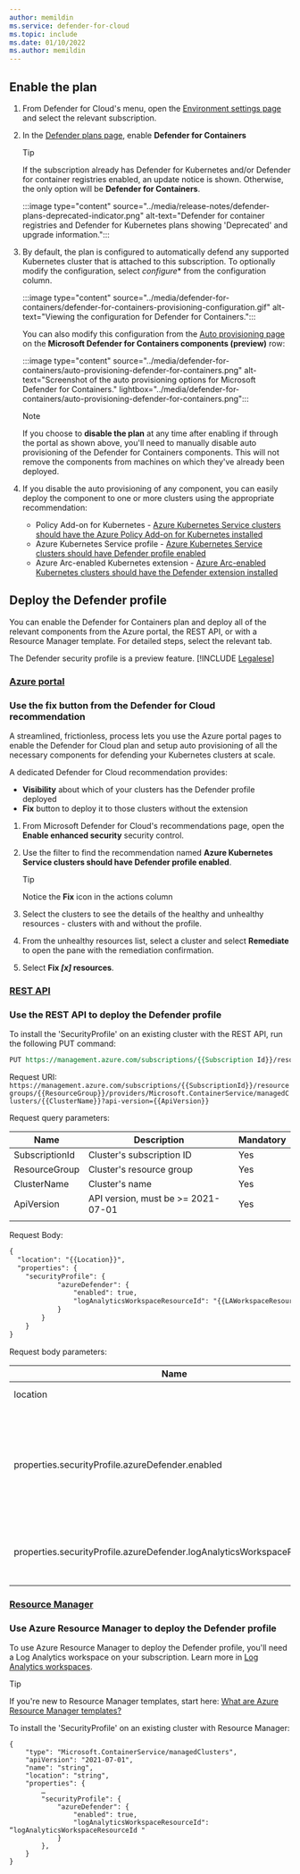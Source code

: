 ```yaml
---
author: memildin
ms.service: defender-for-cloud
ms.topic: include
ms.date: 01/10/2022
ms.author: memildin
---
```

## Enable the plan

1. From Defender for Cloud's menu, open the [Environment settings page](https://ms.portal.azure.com/#blade/Microsoft_Azure_Security/SecurityMenuBlade/EnvironmentSettings) and select the relevant subscription.

1. In the [Defender plans page](https://ms.portal.azure.com/#blade/Microsoft_Azure_Security/SecurityMenuBlade/pricingTier), enable **Defender for Containers**

    > [!TIP]
    > If the subscription already has Defender for Kubernetes and/or Defender for container registries enabled, an update notice is shown. Otherwise, the only option will be **Defender for Containers**.
    >
    > :::image type="content" source="../media/release-notes/defender-plans-deprecated-indicator.png" alt-text="Defender for container registries and Defender for Kubernetes plans showing 'Deprecated' and upgrade information.":::

1. By default, the plan is configured to automatically defend any supported Kubernetes cluster that is attached to this subscription. To optionally modify the configuration, select *configure** from the configuration column.

    :::image type="content" source="../media/defender-for-containers/defender-for-containers-provisioning-configuration.gif" alt-text="Viewing the configuration for Defender for Containers.":::

    You can also modify this configuration from the [Auto provisioning page](https://ms.portal.azure.com/#blade/Microsoft_Azure_Security/SecurityMenuBlade/dataCollection) on the **Microsoft Defender for Containers components (preview)** row:

    :::image type="content" source="../media/defender-for-containers/auto-provisioning-defender-for-containers.png" alt-text="Screenshot of the auto provisioning options for Microsoft Defender for Containers." lightbox="../media/defender-for-containers/auto-provisioning-defender-for-containers.png":::

    > [!NOTE]
    > If you choose to **disable the plan** at any time after enabling if through the portal as shown above, you'll need to manually disable auto provisioning of the Defender for Containers components. This will not remove the components from machines on which they've already been deployed.

1. If you disable the auto provisioning of any component, you can easily deploy the component to one or more clusters using the appropriate recommendation:

    - Policy Add-on for Kubernetes - [Azure Kubernetes Service clusters should have the Azure Policy Add-on for Kubernetes installed](https://portal.azure.com/#blade/Microsoft_Azure_Security/RecommendationsBlade/assessmentKey/08e628db-e2ed-4793-bc91-d13e684401c3)
    - Azure Kubernetes Service profile - [Azure Kubernetes Service clusters should have Defender profile enabled](https://portal.azure.com/#blade/Microsoft_Azure_Security/RecommendationsBlade/assessmentKey/56a83a6e-c417-42ec-b567-1e6fcb3d09a9)
    - Azure Arc-enabled Kubernetes extension - [Azure Arc-enabled Kubernetes clusters should have the Defender extension installed](https://portal.azure.com/#blade/Microsoft_Azure_Security/RecommendationsBlade/assessmentKey/3ef9848c-c2c8-4ff3-8b9c-4c8eb8ddfce6)

## Deploy the Defender profile

You can enable the Defender for Containers plan and deploy all of the relevant components from the Azure portal, the REST API, or with a Resource Manager template. For detailed steps, select the relevant tab.

The Defender security profile is a preview feature. [!INCLUDE [Legalese](../../../includes/defender-for-cloud-preview-legal-text.md)]

### [**Azure portal**](#tab/aks-deploy-portal)

### Use the fix button from the Defender for Cloud recommendation

A streamlined, frictionless, process lets you use the Azure portal pages to enable the Defender for Cloud plan and setup auto provisioning of all the necessary components for defending your Kubernetes clusters at scale. 

A dedicated Defender for Cloud recommendation provides:

- **Visibility** about which of your clusters has the Defender profile deployed
- **Fix** button to deploy it to those clusters without the extension

1. From Microsoft Defender for Cloud's recommendations page, open the **Enable enhanced security** security control.

1. Use the filter to find the recommendation named **Azure Kubernetes Service clusters should have Defender profile enabled**.

    > [!TIP]
    > Notice the **Fix** icon in the actions column

1. Select the clusters to see the details of the healthy and unhealthy resources - clusters with and without the profile.

1. From the unhealthy resources list, select a cluster and select **Remediate** to open the pane with the remediation confirmation.

1. Select **Fix *[x]* resources**.


### [**REST API**](#tab/aks-deploy-rest)

### Use the REST API to deploy the Defender profile

To install the 'SecurityProfile' on an existing cluster with the REST API, run the following PUT command:

```rest
PUT https://management.azure.com/subscriptions/{{Subscription Id}}/resourcegroups/{{Resource Group}}/providers/Microsoft.Kubernetes/connectedClusters/{{Cluster Name}}/providers/Microsoft.KubernetesConfiguration/extensions/microsoft.azuredefender.kubernetes?api-version=2020-07-01-preview
```

Request URI: `https://management.azure.com/subscriptions/{{SubscriptionId}}/resourcegroups/{{ResourceGroup}}/providers/Microsoft.ContainerService/managedClusters/{{ClusterName}}?api-version={{ApiVersion}}`
 
Request query parameters:
 
| Name           | Description                        | Mandatory |
|----------------|------------------------------------|-----------|
| SubscriptionId | Cluster's subscription ID          | Yes       |
| ResourceGroup  | Cluster's resource group           | Yes       |
| ClusterName    | Cluster's name                     | Yes       |
| ApiVersion     | API version, must be >= 2021-07-01 | Yes       |
|                |                                    |           |
 
Request Body:
 
```rest
{
  "location": "{{Location}}",
  "properties": {
    "securityProfile": {
            "azureDefender": {
                "enabled": true,
                "logAnalyticsWorkspaceResourceId": "{{LAWorkspaceResourceId}}"
            }
        }
    }
}
```
 
Request body parameters:

| Name                                                                     | Description                                                                              | Mandatory |
|--------------------------------------------------------------------------|------------------------------------------------------------------------------------------|-----------|
| location                                                                 | Cluster's location                                                                       | Yes       |
| properties.securityProfile.azureDefender.enabled                         | Determines whether to enable or disable Microsoft Defender for Containers on the cluster | Yes       |
| properties.securityProfile.azureDefender.logAnalyticsWorkspaceResourceId | Log Analytics workspace Azure resource ID                                                | Yes       |
|                                                                          |                                                                                          |           |


### [**Resource Manager**](#tab/aks-deploy-arm)

### Use Azure Resource Manager to deploy the Defender profile

To use Azure Resource Manager to deploy the Defender profile, you'll need a Log Analytics workspace on your subscription. Learn more in [Log Analytics workspaces](../../azure-monitor/logs/data-platform-logs.md#log-analytics-and-workspaces).

> [!TIP]
> If you're new to Resource Manager templates, start here: [What are Azure Resource Manager templates?](../../azure-resource-manager/templates/overview.md)

To install the 'SecurityProfile' on an existing cluster with Resource Manager:

```
{ 
    "type": "Microsoft.ContainerService/managedClusters", 
    "apiVersion": "2021-07-01", 
    "name": "string", 
    "location": "string",
    "properties": {
        …
        "securityProfile": { 
            "azureDefender": { 
                "enabled": true, 
                "logAnalyticsWorkspaceResourceId": “logAnalyticsWorkspaceResourceId "
            }
        },
    }
}
```